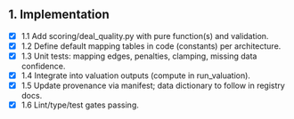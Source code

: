 ## 1. Implementation

- [x] 1.1 Add scoring/deal_quality.py with pure function(s) and validation.
- [x] 1.2 Define default mapping tables in code (constants) per architecture.
- [x] 1.3 Unit tests: mapping edges, penalties, clamping, missing data confidence.
- [x] 1.4 Integrate into valuation outputs (compute in run_valuation).
- [x] 1.5 Update provenance via manifest; data dictionary to follow in registry docs.
- [x] 1.6 Lint/type/test gates passing.
